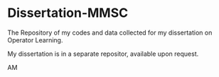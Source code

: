 # Dissertation-MMSC
The Repository of my codes and data collected for my dissertation on Operator Learning. 

My dissertation is in a separate repositor, available upon request.

AM
